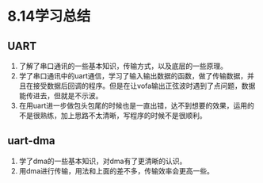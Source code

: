 # 8.14学习总结
## UART
1. 了解了串口通讯的一些基本知识，传输方式，以及底层的一些原理。 
2. 学了串口通讯中的uart通信，学习了输入输出数据的函数，做了传输数据，并且在接受数据后回调的程序。但是在让vofa输出正弦波时遇到了点问题，数据能传进去，但就是不示波。
3. 在用uart进一步做包头包尾的时候也是一直出错，达不到想要的效果，运用的不是很熟练，加上思路不太清晰，写程序的时候不是很顺利。
## uart-dma
1. 学了dma的一些基本知识，对dma有了更清晰的认识。
2. 用dma进行传输，用法和上面的差不多，传输效率会更高一些。